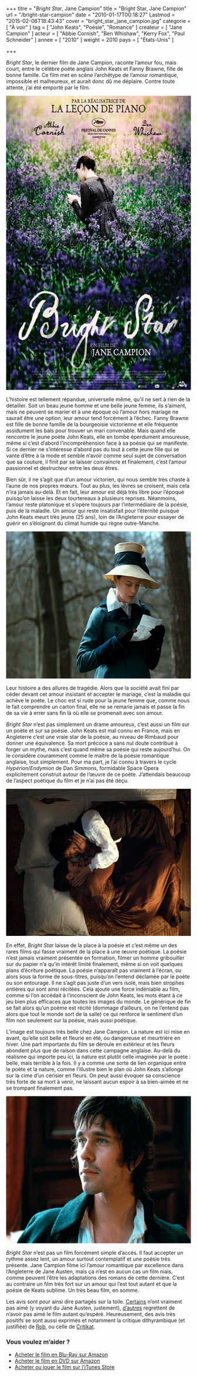 +++
titre = "<em>Bright Star</em>, Jane Campion"
title = "Bright Star, Jane Campion"
url = "/bright-star-campion"
date = "2010-01-17T00:18:27"
Lastmod = "2015-02-06T18:43:43"
cover = "bright_star_jane_campion.jpg"
categorie = [ "À voir" ]
tag = [ "John Keats", "Poésie", "Romance" ]
createur = [ "Jane Campion" ]
acteur = [ "Abbie Cornish", "Ben Whishaw", "Kerry Fox", "Paul Schneider" ]
annee = [ "2010" ]
weight = 2010
pays = [ "États-Unis" ]

+++

<p><em>Bright Star</em>, le dernier film de Jane Campion, raconte l&rsquo;amour fou, mais court, entre le célèbre poète anglais John Keats et Fanny Brawne, fille de bonne famille. Ce film met en scène l&rsquo;archétype de l&rsquo;amour romantique, impossible et malheureux, et aurait donc dû me déplaire. Contre toute attente, j&rsquo;ai été emporté par le film.</p>
<a href="http://www.allocine.fr/film/fichefilm_gen_cfilm=111831.html"><img class="aligncenter" src="bright-star.jpg" alt="bright-star.jpg" width="600" height="800" border="0" /></a>
<p>L&rsquo;histoire est tellement répandue, universelle même, qu&rsquo;il ne sert à rien de la détailler. Soit un beau jeune homme et une belle jeune femme, ils s&rsquo;aiment, mais ne peuvent se marier et à une époque où l&rsquo;amour hors mariage ne saurait être une option, leur amour tend forcément à l&rsquo;échec. Fanny Brawne est fille de bonne famille de la bourgeoisie victorienne et elle fréquente assidument les bals pour trouver un mari convenable. Mais quand elle rencontre le jeune poète John Keats, elle en tombe éperdument amoureuse, même si c&rsquo;est d&rsquo;abord l&rsquo;incompréhension face à sa poésie qui se manifeste. Si ce dernier ne s&rsquo;intéresse d&rsquo;abord pas du tout à cette jeune fille qui se vante d&rsquo;être à la mode et semble n&rsquo;avoir comme seul sujet de conversation que sa couture, il finit par se laisser convaincre et finalement, c&rsquo;est l&rsquo;amour passionnel et destructeur entre les deux êtres.</p>
<p>Bien sûr, il ne s&rsquo;agit que d&rsquo;un amour victorien, qui nous semble très chaste à l&rsquo;aune de nos propres mœurs. Tout au plus, les lèvres se croisent, mais cela n&rsquo;ira jamais au-delà. Et en fait, leur amour est déjà très libre pour l&rsquo;époque puisqu&rsquo;on laisse les deux tourtereaux à plusieurs reprises. Néanmoins, l&rsquo;amour reste platonique et s&rsquo;opère toujours par l&rsquo;intermédiaire de la poésie, puis de la maladie. Un amour qui reste insatisfait pour l&rsquo;éternité puisque John Keats meurt très jeune (25 ans), loin de l&rsquo;Angleterre pour essayer de guérir en s&rsquo;éloignant du climat humide qui règne outre-Manche.</p>
<img class="aligncenter" src="bright-star-abbie-cornish.jpg" alt="bright-star-abbie-cornish.jpg" width="600" height="400" border="0" />
<p>Leur histoire a des allures de tragédie. Alors que la société avait fini par céder devant cet amour insistant et accepter le mariage, c&rsquo;est la maladie qui achève le poète. Le choc est si rude pour la jeune femme que, comme nous le fait comprendre un carton final, elle ne se remarie jamais et passe la fin de sa vie à errer sans fin là où elle se promenait avec son amour.</p>
<p><em>Bright Star</em> n&rsquo;est pas simplement un drame amoureux, c&rsquo;est aussi un film sur un poète et sur sa poésie. John Keats est mal connu en France, mais en Angleterre c&rsquo;est une vraie star de la poésie, au niveau de Rimbaud pour donner une équivalence. Sa mort précoce a sans nul doute contribué à forger un mythe, mais c&rsquo;est quand même sa poésie qui reste aujourd&rsquo;hui. On le considère couramment comme le maître de la poésie romantique anglaise, tout simplement. Pour ma part, je l&rsquo;ai connu à travers le cycle <em>Hypérion</em>/<em>Endymion</em> de Dan Simmons, formidable Space Opera explicitement construit autour de l&rsquo;œuvre de ce poète. J&rsquo;attendais beaucoup de l&rsquo;aspect poétique du film et je n&rsquo;ai pas été déçu.</p>
<img class="aligncenter" src="bright-star-campion.jpg" alt="bright-star-campion.jpg" width="600" height="400" border="0" />
<p>En effet, <em>Bright Star</em> laisse de la place à la poésie et c&rsquo;est même un des rares films qui fasse vraiment de la place à une œuvre poétique. La poésie n&rsquo;est jamais vraiment présentée en formation, filmer un homme gribouiller sur du papier n&rsquo;a qu&rsquo;in intérêt limité finalement, même si on voit quelques plans d&rsquo;écriture poétique. La poésie n&rsquo;apparaît pas vraiment à l&rsquo;écran, ou alors sous la forme de sous-titres, puisqu&rsquo;on l&rsquo;entend déclamée par le poète ou son entourage. Il ne s&rsquo;agit pas juste d&rsquo;un vers isolé, mais bien strophes entières qui sont ainsi récitées. Cela ajoute une force indéniable au film, comme si l&rsquo;on accédait à l&rsquo;inconscient de John Keats, les mots étant à ce jeu bien plus efficaces que toutes les images du monde. Le générique de fin se fait alors qu&rsquo;un poème est récité (dommage d&rsquo;ailleurs, on ne l&rsquo;entend pas alors que tout le monde sort de la salle) ce qui renforce le sentiment d&rsquo;un film non seulement sur la poésie, mais aussi poétique.</p>
<p>L&rsquo;image est toujours très belle chez Jane Campion. La nature est ici mise en avant, qu&rsquo;elle soit belle et fleurie en été, ou dangereuse et meurtrière en hiver. Une part importante du film se déroule en extérieur et les fleurs abondent plus que de raison dans cette campagne anglaise. Au-delà du réalisme qui importe peu ici, la nature est plutôt celle imaginée par le poète : belle, mais terrible à la fois. Il y a comme une sorte de lien organique entre le poète et la nature, comme l&rsquo;illustre bien le plan où John Keats s&rsquo;allonge sur la cime d&rsquo;un cerisier en fleurs. On peut aussi évoquer sa conscience très forte de sa mort à venir, ne laissant aucun espoir à sa bien-aimée et ne se trompant finalement pas.</p>
<img class="aligncenter" src="bright-star-ben-wishaw.jpg" alt="bright-star-ben-wishaw.jpg" width="600" height="400" border="0" />
<p><em>Bright Star</em> n&rsquo;est pas un film forcément simple d&rsquo;accès. Il faut accepter un rythme assez lent, un amour surtout contemplatif et une poésie très présente. Jane Campion filme ici l&rsquo;amour romantique par excellence dans l&rsquo;Angleterre de Jane Austen, mais ça n&rsquo;est en aucun cas un film niais, comme peuvent l&rsquo;être les adaptations des romans de cette dernière. C&rsquo;est au contraire un film très fort sur un amour qui l&rsquo;est tout autant et que la poésie de Keats sublime. Un très beau film, en somme.</p>
<p>Les avis sont pour ainsi dire partagés sur la toile. <a href="http://plan-c.over-blog.com/article-bright-star-etoile-frileuse--42697982.html">Certains</a> n&rsquo;ont vraiment pas aimé (y voyant du Jane Austen, justement), <a href="http://www.surlarouteducinema.com/archive/2010/01/08/bright-star-de-jane-campion.html">d&rsquo;autres</a> regrettent de n&rsquo;avoir pas aimé le film autant qu&rsquo;espéré. Heureusement, des avis très positifs se sont aussi exprimés et notamment la critique dithyrambique (et justifiée) de <a href="http://www.toujoursraison.com/2010/01/bright-star.html">Rob</a>, ou celle de <a href="http://www.critikat.com/Bright-Star.html">Critikat</a>.</p>
<div class="amazon">
<h3>Vous voulez m&rsquo;aider ?</h3>
<ul>
<li><a href="http://www.amazon.fr/gp/product/B0038ZGLWU/ref=as_li_ss_tl?ie=UTF8&amp;tag=leblogdenic07-21&amp;linkCode=as2&amp;camp=1642&amp;creative=19458&amp;creativeASIN=B0038ZGLWU">Acheter le film en Blu-Ray sur Amazon</a></li>
<li><a href="http://www.amazon.fr/gp/product/B0038ZGLWK/ref=as_li_ss_tl?ie=UTF8&amp;tag=leblogdenic07-21&amp;linkCode=as2&amp;camp=1642&amp;creative=19458&amp;creativeASIN=B0038ZGLWK">Acheter le film en DVD sur Amazon</a></li>
<li><a href="http://itunes.apple.com/fr/movie/bright-star/id373822773">Acheter ou louer le film sur l&rsquo;iTunes Store</a></li>
</ul>
</div>

